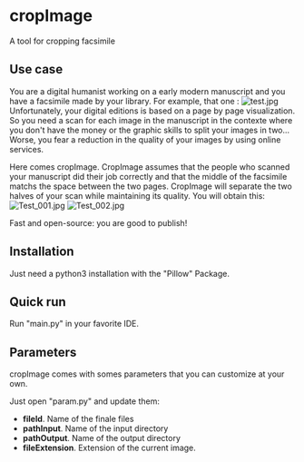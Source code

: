 # cropImage

A  tool for cropping facsimile

## Use case

You are a digital humanist working on a early modern manuscript and you have a facsimile made by your library. For example, that one :
![test.jpg](..\..\Users\saign\PycharmProjects\cropImage\input\test.jpg)
Unfortunately, your digital editions is based on a page by page visualization. So you need a scan for each image in the manuscript in the contexte where you don't have the money or the graphic skills to split your images in two... Worse, you fear a reduction in the quality of your images by using online services.

Here comes cropImage. CropImage assumes that the people who scanned your manuscript did their job correctly and that the middle of the facsimile matchs the space between the two pages. CropImage will separate the two halves of your scan while maintaining its quality. You will obtain this:
![Test_001.jpg](..\..\Users\saign\PycharmProjects\cropImage\output\Test_001.jpg)
![Test_002.jpg](..\..\Users\saign\PycharmProjects\cropImage\output\Test_002.jpg)

Fast and open-source: you are good to publish!

## Installation

Just need a python3 installation with the "Pillow" Package.

## Quick run

Run "main.py" in your favorite IDE.

## Parameters

cropImage comes with somes parameters that you can customize at your own.

Just open "param.py" and update them:

* **fileId**. Name of the finale files
* **pathInput**. Name of the input directory
* **pathOutput**. Name of the output directory
* **fileExtension**. Extension of the current image.